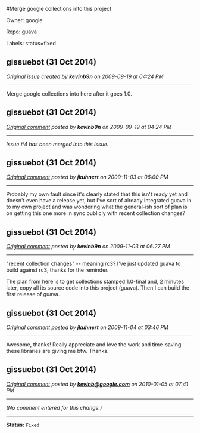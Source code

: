 #Merge google collections into this project

Owner: google

Repo: guava

Labels: status=fixed 

## gissuebot (31 Oct 2014)

_[Original issue](https://code.google.com/p/guava-libraries/issues/detail?id=5) created by **kevinb9n** on 2009-09-19 at 04:24 PM_

---

Merge google collections into here after it goes 1.0.


## gissuebot (31 Oct 2014)

_[Original comment](https://code.google.com/p/guava-libraries/issues/detail?id=5#c1) posted by **kevinb9n** on 2009-09-19 at 04:24 PM_

---

_Issue #4 has been merged into this issue._


## gissuebot (31 Oct 2014)

_[Original comment](https://code.google.com/p/guava-libraries/issues/detail?id=5#c2) posted by **jkuhnert** on 2009-11-03 at 06:00 PM_

---

Probably my own fault since it's clearly stated that this isn't ready yet and doesn't
even have a release yet,  but I've sort of already integrated guava in to my own
project and was wondering what the general-ish sort of plan is on getting this one
more in sync publicly with recent collection changes?  


## gissuebot (31 Oct 2014)

_[Original comment](https://code.google.com/p/guava-libraries/issues/detail?id=5#c3) posted by **kevinb9n** on 2009-11-03 at 06:27 PM_

---

"recent collection changes" -- meaning rc3? I've just updated guava to build against 
rc3, thanks for the reminder.

The plan from here is to get collections stamped 1.0-final and, 2 minutes later, copy 
all its source code into this project (guava). Then I can build the first release of 
guava.


## gissuebot (31 Oct 2014)

_[Original comment](https://code.google.com/p/guava-libraries/issues/detail?id=5#c4) posted by **jkuhnert** on 2009-11-04 at 03:46 PM_

---

Awesome, thanks! Really appreciate and love the work and time-saving these libraries
are giving me btw.  Thanks. 


## gissuebot (31 Oct 2014)

_[Original comment](https://code.google.com/p/guava-libraries/issues/detail?id=5#c5) posted by **kevinb@google.com** on 2010-01-05 at 07:41 PM_

---

_(No comment entered for this change.)_

---

**Status:** `Fixed`


